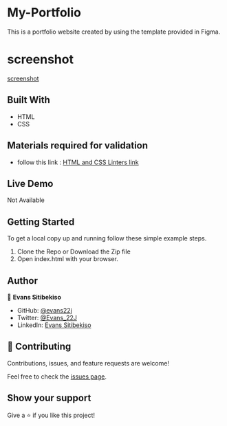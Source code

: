 # My-Portfolio
This is a portfolio website created by using the template provided in Figma.

# screenshot
[screenshot](./photos/screenshot-1.png)


## Built With

- HTML
- CSS


## Materials required for validation
- follow this link :
[HTML and CSS Linters link]( https://github.com/microverseinc/linters-config/tree/master/html-css)

## Live Demo
Not Available

## Getting Started

To get a local copy up and running follow these simple example steps.

1. Clone the Repo or Download the Zip file
2. Open index.html with your browser.

## Author

👤 **Evans Sitibekiso**

- GitHub: [@evans22j](https://github.com/evans22j)
- Twitter: [@Evans_22J](https://twitter.com/Evans_22J)
- LinkedIn: [Evans Sitibekiso](https://www.linkedin.com/in/evans-sitibekiso-a85753202/)


## 🤝 Contributing

Contributions, issues, and feature requests are welcome!

Feel free to check the [issues page](../../issues/).

## Show your support

Give a ⭐️ if you like this project!
